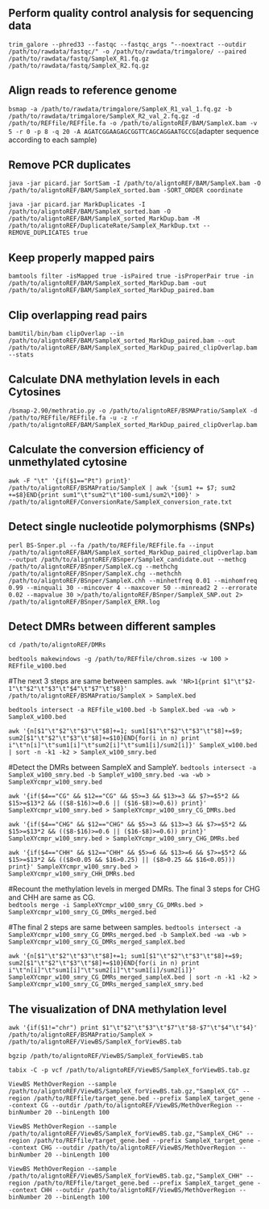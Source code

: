 ## Perform quality control analysis for sequencing data
`trim_galore --phred33 --fastqc --fastqc_args "--noextract --outdir /path/to/rawdata/fastqc/" -o /path/to/rawdata/trimgalore/ --paired /path/to/rawdata/fastq/SampleX_R1.fq.gz /path/to/rawdata/fastq/SampleX_R2.fq.gz`

## Align reads to reference genome
`bsmap -a /path/to/rawdata/trimgalore/SampleX_R1_val_1.fq.gz -b /path/to/rawdata/trimgalore/SampleX_R2_val_2.fq.gz -d /path/to/REFfile/REFfile.fa -o /path/to/aligntoREF/BAM/SampleX.bam -v 5 -r 0 -p 8 -q 20 -A AGATCGGAAGAGCGGTTCAGCAGGAATGCCG`(adapter sequence according to each sample)

## Remove PCR duplicates
`java -jar picard.jar SortSam -I /path/to/aligntoREF/BAM/SampleX.bam -O /path/to/aligntoREF/BAM/SampleX_sorted.bam -SORT_ORDER coordinate`

`java -jar picard.jar MarkDuplicates -I /path/to/aligntoREF/BAM/SampleX_sorted.bam -O /path/to/aligntoREF/BAM/SampleX_sorted_MarkDup.bam -M /path/to/aligntoREF/DuplicateRate/SampleX_MarkDup.txt --REMOVE_DUPLICATES true`

## Keep properly mapped pairs
`bamtools filter -isMapped true -isPaired true -isProperPair true -in /path/to/aligntoREF/BAM/SampleX_sorted_MarkDup.bam -out /path/to/aligntoREF/BAM/SampleX_sorted_MarkDup_paired.bam`

## Clip overlapping read pairs
`bamUtil/bin/bam clipOverlap --in /path/to/aligntoREF/BAM/SampleX_sorted_MarkDup_paired.bam --out /path/to/aligntoREF/BAM/SampleX_sorted_MarkDup_paired_clipOverlap.bam --stats`

## Calculate DNA methylation levels in each Cytosines
`/bsmap-2.90/methratio.py -o /path/to/aligntoREF/BSMAPratio/SampleX -d /path/to/REFfile/REFfile.fa -u -z -r /path/to/aligntoREF/BAM/SampleX_sorted_MarkDup_paired_clipOverlap.bam`

## Calculate the conversion efficiency of unmethylated cytosine
`awk -F "\t" '{if($1=="Pt") print}' /path/to/aligntoREF/BSMAPratio/SampleX | awk '{sum1 += $7; sum2 +=$8}END{print sum1"\t"sum2"\t"100-sum1/sum2\*100}' > /path/to/aligntoREF/ConversionRate/SampleX_conversion_rate.txt`

## Detect single nucleotide polymorphisms (SNPs) 
`perl BS-Snper.pl --fa /path/to/REFfile/REFfile.fa --input /path/to/aligntoREF/BAM/SampleX_sorted_MarkDup_paired_clipOverlap.bam --output /path/to/aligntoREF/BSnper/SampleX_candidate.out --methcg /path/to/aligntoREF/BSnper/SampleX.cg --methchg /path/to/aligntoREF/BSnper/SampleX.chg --methchh /path/to/aligntoREF/BSnper/SampleX.chh --minhetfreq 0.01 --minhomfreq 0.99 --minquali 30 --mincover 4 --maxcover 50 --minread2 2 --errorate 0.02 --mapvalue 30 >/path/to/aligntoREF/BSnper/SampleX_SNP.out 2> /path/to/aligntoREF/BSnper/SampleX_ERR.log`

## Detect DMRs between different samples
`cd /path/to/aligntoREF/DMRs`

`bedtools makewindows -g /path/to/REFfile/chrom.sizes -w 100 > REFfile_w100.bed`

#The next 3 steps are same between samples.
`awk 'NR>1{print $1"\t"$2-1"\t"$2"\t"$3"\t"$4"\t"$7"\t"$8}' /path/to/aligntoREF/BSMAPratio/SampleX > SampleX.bed`

`bedtools intersect -a REFfile_w100.bed -b SampleX.bed -wa -wb > SampleX_w100.bed`

`awk '{n[$1"\t"$2"\t"$3"\t"$8]+=1; sum1[$1"\t"$2"\t"$3"\t"$8]+=$9; sum2[$1"\t"$2"\t"$3"\t"$8]+=$10}END{for(i in n) print i"\t"n[i]"\t"sum1[i]"\t"sum2[i]"\t"sum1[i]/sum2[i]}' SampleX_w100.bed | sort -n -k1 -k2 > SampleX_w100_smry.bed`

#Detect the DMRs between SampleX and SampleY.
`bedtools intersect -a SampleX_w100_smry.bed -b SampleY_w100_smry.bed -wa -wb > SampleXYcmpr_w100_smry.bed`

`awk '{if($4=="CG" && $12=="CG" && $5>=3 && $13>=3 && $7>=$5*2 && $15>=$13*2 && (($8-$16)>=0.6 || ($16-$8)>=0.6)) print}' SampleXYcmpr_w100_smry.bed > SampleXYcmpr_w100_smry_CG_DMRs.bed`

`awk '{if($4=="CHG" && $12=="CHG" && $5>=3 && $13>=3 && $7>=$5*2 && $15>=$13*2 && (($8-$16)>=0.6 || ($16-$8)>=0.6)) print}' SampleXYcmpr_w100_smry.bed > SampleXYcmpr_w100_smry_CHG_DMRs.bed`

`awk '{if($4=="CHH" && $12=="CHH" && $5>=6 && $13>=6 && $7>=$5*2 && $15>=$13*2 && (($8<0.05 && $16>0.25) || ($8>0.25 && $16<0.05))) print}' SampleXYcmpr_w100_smry.bed > SampleXYcmpr_w100_smry_CHH_DMRs.bed`

#Recount the methylation levels in merged DMRs. The final 3 steps for CHG and CHH are same as CG.  
`bedtools merge -i SampleXYcmpr_w100_smry_CG_DMRs.bed > SampleXYcmpr_w100_smry_CG_DMRs_merged.bed`

#The final 2 steps are same between samples.
`bedtools intersect -a SampleXYcmpr_w100_smry_CG_DMRs_merged.bed -b SampleX.bed -wa -wb > SampleXYcmpr_w100_smry_CG_DMRs_merged_sampleX.bed`

`awk '{n[$1"\t"$2"\t"$3"\t"$8]+=1; sum1[$1"\t"$2"\t"$3"\t"$8]+=$9; sum2[$1"\t"$2"\t"$3"\t"$8]+=$10}END{for(i in n) print i"\t"n[i]"\t"sum1[i]"\t"sum2[i]"\t"sum1[i]/sum2[i]}' SampleXYcmpr_w100_smry_CG_DMRs_merged_sampleX.bed | sort -n -k1 -k2 > SampleXYcmpr_w100_smry_CG_DMRs_merged_sampleX_smry.bed`

## The visualization of DNA methylation level
`awk '{if($1!="chr") print $1"\t"$2"\t"$3"\t"$7"\t"$8-$7"\t"$4"\t"$4}' /path/to/aligntoREF/BSMAPratio/SampleX > /path/to/aligntoREF/ViewBS/SampleX_forViewBS.tab`

`bgzip /path/to/aligntoREF/ViewBS/SampleX_forViewBS.tab`

`tabix -C -p vcf /path/to/aligntoREF/ViewBS/SampleX_forViewBS.tab.gz`

`ViewBS MethOverRegion --sample /path/to/aligntoREF/ViewBS/SampleX_forViewBS.tab.gz,"SampleX_CG" --region /path/to/REFfile/target_gene.bed --prefix SampleX_target_gene --context CG --outdir /path/to/aligntoREF/ViewBS/MethOverRegion --binNumber 20 --binLength 100`

`ViewBS MethOverRegion --sample /path/to/aligntoREF/ViewBS/SampleX_forViewBS.tab.gz,"SampleX_CHG" --region /path/to/REFfile/target_gene.bed --prefix SampleX_target_gene --context CHG --outdir /path/to/aligntoREF/ViewBS/MethOverRegion --binNumber 20 --binLength 100`

`ViewBS MethOverRegion --sample /path/to/aligntoREF/ViewBS/SampleX_forViewBS.tab.gz,"SampleX_CHH" --region /path/to/REFfile/target_gene.bed --prefix SampleX_target_gene --context CHH --outdir /path/to/aligntoREF/ViewBS/MethOverRegion --binNumber 20 --binLength 100`

